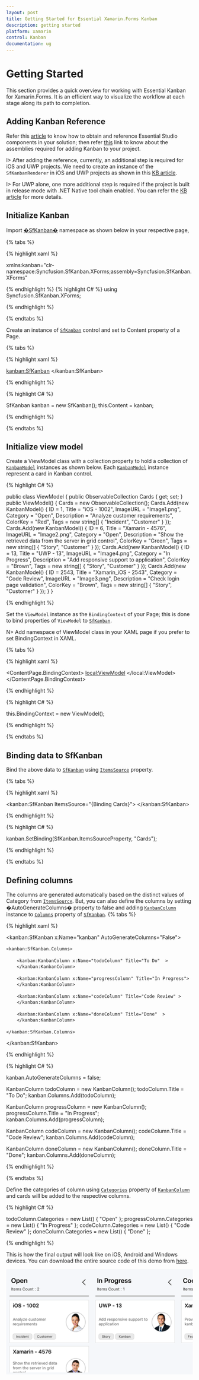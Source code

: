 ```yaml
---
layout: post
title: Getting Started for Essential Xamarin.Forms Kanban
description: getting started
platform: xamarin
control: Kanban
documentation: ug
---
```


# Getting Started

This section provides a quick overview for working with Essential Kanban for Xamarin.Forms. It is an efficient way to visualize the workflow at each stage along its path to completion.

## Adding Kanban Reference

Refer this [article](https://help.syncfusion.com/xamarin/introduction/download-and-installation) to know how to obtain and reference Essential Studio components in your solution; then refer [this](https://help.syncfusion.com/xamarin/introduction/control-dependencies#sfkanban) link to know about the assemblies required for adding Kanban to your project.


I> After adding the reference, currently, an additional step is required for iOS and UWP projects. We need to create an instance of the `SfKanbanRenderer` in iOS and UWP projects as shown in this [KB article](https://www.syncfusion.com/kb/7171).

I> For UWP alone, one more additional step is required if the project is built in release mode with .NET Native tool chain enabled. You can refer the [KB article](https://www.syncfusion.com/kb/7170) for more details.

## Initialize Kanban

Import [�SfKanban�](http://help.syncfusion.com/cr/cref_files/xamarin/sfkanban/Syncfusion.SfKanban.XForms~Syncfusion.SfKanban.XForms.SfKanban.html) namespace as shown below in your respective page,

{% tabs %}

{% highlight xaml %}

xmlns:kanban="clr-namespace:Syncfusion.SfKanban.XForms;assembly=Syncfusion.SfKanban.XForms"  

{% endhighlight %}
{% highlight C# %} 
using Syncfusion.SfKanban.XForms;

{% endhighlight %}

{% endtabs %}

Create an instance of [`SfKanban`](http://help.syncfusion.com/cr/cref_files/xamarin/sfkanban/Syncfusion.SfKanban.XForms~Syncfusion.SfKanban.XForms.SfKanban.html) control and set to Content property of a Page.

{% tabs %}

{% highlight xaml %}

<kanban:SfKanban>
</kanban:SfKanban>

{% endhighlight %}

{% highlight C# %}

SfKanban kanban = new SfKanban();
this.Content = kanban;

{% endhighlight %}

{% endtabs %}

## Initialize view model

Create a ViewModel class with a collection property to hold a collection of [`KanbanModel`](http://help.syncfusion.com/cr/cref_files/xamarin/sfkanban/Syncfusion.SfKanban.XForms~Syncfusion.SfKanban.XForms.KanbanModel.html) instances as shown below. Each [`KanbanModel`](http://help.syncfusion.com/cr/cref_files/xamarin/sfkanban/Syncfusion.SfKanban.XForms~Syncfusion.SfKanban.XForms.KanbanModel.html) instance represent a card in Kanban control.

{% highlight C# %}

public class ViewModel
{
	public ObservableCollection<KanbanModel> Cards { get; set; }
	public ViewModel()
	{
		Cards = new ObservableCollection<KanbanModel>();
		Cards.Add(new KanbanModel()
		{
			ID = 1,
			Title = "iOS - 1002",
			ImageURL = "Image1.png",
			Category = "Open",
			Description = "Analyze customer requirements",
			ColorKey = "Red",
			Tags = new string[] { "Incident", "Customer" }
		});
		Cards.Add(new KanbanModel()
		{
			ID = 6,
			Title = "Xamarin - 4576",
			ImageURL = "Image2.png",
			Category = "Open",
			Description = "Show the retrieved data from the server in grid control",
			ColorKey = "Green",
			Tags = new string[] { "Story", "Customer" }
		});
		Cards.Add(new KanbanModel()
		{
			ID = 13,
			Title = "UWP - 13",
			ImageURL = "Image4.png",
			Category = "In Progress",
			Description = "Add responsive support to application",
			ColorKey = "Brown",
			Tags = new string[] { "Story", "Customer" }
		});
		Cards.Add(new KanbanModel()
		{
			ID = 2543,
			Title = "Xamarin_iOS - 2543",
			Category = "Code Review",
			ImageURL = "Image3.png",
			Description = "Check login page validation",
			ColorKey = "Brown",
			Tags = new string[] { "Story", "Customer" }
		});
	}
}

{% endhighlight %}

Set the `ViewModel` instance as the `BindingContext` of your Page; this is done to bind properties of `ViewModel` to [`SfKanban`](http://help.syncfusion.com/cr/cref_files/xamarin/sfkanban/Syncfusion.SfKanban.XForms~Syncfusion.SfKanban.XForms.SfKanban.html).

N> Add namespace of ViewModel class in your XAML page if you prefer to set BindingContext in XAML.

{% tabs %}

{% highlight xaml %}

<ContentPage xmlns="http://xamarin.com/schemas/2014/forms" 
		xmlns:x="http://schemas.microsoft.com/winfx/2009/xaml" 
		x:Class="GettingStartedKanban.MainPage" 
		xmlns:kanban="clr-namespace:Syncfusion.SfKanban.XForms;assembly=Syncfusion.SfKanban.XForms"  
		xmlns:local="clr-namespace:GettingStartedKanban"> 
	<ContentPage.BindingContext>
		<local:ViewModel>
		</local:ViewModel>   
	</ContentPage.BindingContext>
</ContentPage>

{% endhighlight %}

{% highlight C# %}

this.BindingContext = new ViewModel();

{% endhighlight %}

{% endtabs %}

## Binding data to SfKanban

Bind the above data to [`SfKanban`](http://help.syncfusion.com/cr/cref_files/xamarin/sfkanban/Syncfusion.SfKanban.XForms~Syncfusion.SfKanban.XForms.SfKanban.html) using [`ItemsSource`](http://help.syncfusion.com/cr/cref_files/xamarin/sfkanban/Syncfusion.SfKanban.XForms~Syncfusion.SfKanban.XForms.SfKanban~ItemsSource.html) property.

{% tabs %}

{% highlight xaml %}

<kanban:SfKanban ItemsSource="{Binding Cards}">
</kanban:SfKanban>

{% endhighlight %}

{% highlight C# %}

kanban.SetBinding(SfKanban.ItemsSourceProperty, "Cards");

{% endhighlight %}

{% endtabs %}

## Defining columns

The columns are generated automatically based on the distinct values of Category from [`ItemsSource`](http://help.syncfusion.com/cr/cref_files/xamarin/sfkanban/Syncfusion.SfKanban.XForms~Syncfusion.SfKanban.XForms.SfKanban~ItemsSource.html). But, you can also define the columns by setting �AutoGenerateColumns� property to false and adding [`KanbanColumn`](http://help.syncfusion.com/cr/cref_files/xamarin/sfkanban/Syncfusion.SfKanban.XForms~Syncfusion.SfKanban.XForms.KanbanColumn.html) instance to [`Columns`](http://help.syncfusion.com/cr/cref_files/xamarin/sfkanban/Syncfusion.SfKanban.XForms~Syncfusion.SfKanban.XForms.SfKanban~Columns.html) property of [`SfKanban`](http://help.syncfusion.com/cr/cref_files/xamarin/sfkanban/Syncfusion.SfKanban.XForms~Syncfusion.SfKanban.XForms.SfKanban.html).
{% tabs %}

{% highlight xaml %}

<kanban:SfKanban x:Name="kanban" AutoGenerateColumns="False"> 

	<kanban:SfKanban.Columns>

		<kanban:KanbanColumn x:Name="todoColumn" Title="To Do"  >
		</kanban:KanbanColumn>

		<kanban:KanbanColumn x:Name="progressColumn" Title="In Progress">
		</kanban:KanbanColumn>

		<kanban:KanbanColumn x:Name="codeColumn" Title="Code Review" >
		</kanban:KanbanColumn>

		<kanban:KanbanColumn x:Name="doneColumn" Title="Done"  >
		</kanban:KanbanColumn> 

	</kanban:SfKanban.Columns>

</kanban:SfKanban> 

{% endhighlight %}

{% highlight C# %}

kanban.AutoGenerateColumns = false; 

KanbanColumn todoColumn = new KanbanColumn();
todoColumn.Title = "To Do";
kanban.Columns.Add(todoColumn);

KanbanColumn progressColumn = new KanbanColumn();
progressColumn.Title = "In Progress";
kanban.Columns.Add(progressColumn);

KanbanColumn codeColumn = new KanbanColumn();
codeColumn.Title = "Code Review";
kanban.Columns.Add(codeColumn);

KanbanColumn doneColumn = new KanbanColumn();
doneColumn.Title = "Done";
kanban.Columns.Add(doneColumn);

{% endhighlight %}

{% endtabs %}

Define the categories of column using [`Categories`](http://help.syncfusion.com/cr/cref_files/xamarin/sfkanban/Syncfusion.SfKanban.XForms~Syncfusion.SfKanban.XForms.KanbanColumn~Categories.html) property of [`KanbanColumn`](http://help.syncfusion.com/cr/cref_files/xamarin/sfkanban/Syncfusion.SfKanban.XForms~Syncfusion.SfKanban.XForms.KanbanColumn.html) and cards will be added to the respective columns.

{% highlight C# %}

todoColumn.Categories = new List<object>() { "Open" };
progressColumn.Categories = new List<object>() { "In Progress" };
codeColumn.Categories = new List<object>() { "Code Review" };
doneColumn.Categories = new List<object>() { "Done" };

{% endhighlight %}

This is how the final output will look like on iOS, Android and Windows devices. You can download the entire source code of this demo from [here](http://files2.syncfusion.com/Xamarin.Forms/Samples/GettingStartedKanban.zip).

![](SfKanban_images/GettingStarted.png)
